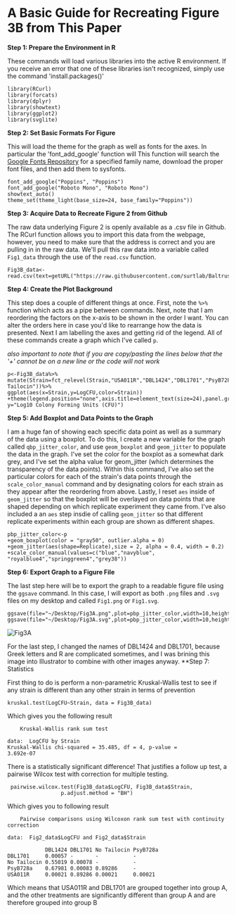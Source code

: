 # A Basic Guide for Recreating Figure 3B from This Paper

**Step 1: Prepare the Environment in R**

These commands will load various libraries into the active R environment. If you receive an error that one of these libraries isn't recognized, simply use the command 'install.packages()'

```
library(RCurl)
library(forcats)
library(dplyr)
library(showtext)
library(ggplot2)
library(svglite)
```

**Step 2: Set Basic Formats For Figure**

This will load the theme for the graph as well as fonts for the axes. In particular the 'font_add_google' function will This function will search the [Google Fonts Repository](https://fonts.google.com/) for a specified family name, download the proper font files, and then add them to sysfonts.

```
font_add_google("Poppins", "Poppins")
font_add_google("Roboto Mono", "Roboto Mono")
showtext_auto()
theme_set(theme_light(base_size=24, base_family="Poppins"))
```

**Step 3: Acquire Data to Recreate Figure 2 from Github**

The raw data underlying Figure 2 is openly available as a .csv file in Github. The RCurl function allows you to import this data from the webpage, however, you need to make sure that the address is correct and you are pulling in in the raw data.
We'll pull this raw data into a variable called `Fig1_data` through the use of the `read.csv` function.

```
Fig3B_data<-read.csv(text=getURL("https://raw.githubusercontent.com/surtlab/Baltrus_et_al_Phytopathology_2021/main/Fig3A_data.csv"))
```

**Step 4: Create the Plot Background**

This step does a couple of different things at once. First, note the `%>%` function which acts as a pipe between commands. Next, note that I am reordering the factors on the x-axis to be shown in the order I want. You can alter the orders here in case you'd like to rearrange how the data is presented. Next I am labelling the axes and getting rid of the legend. All of these commands create a graph which I've called `p`.

*also important to note that if you are copy/pasting the lines below that the '+' cannot be on a new line or the code will not work*

```
p<-Fig3B_data%>%
mutate(Strain=fct_relevel(Strain,"USA011R","DBL1424","DBL1701","PsyB728a","No Tailocin"))%>%
ggplot(aes(x=Strain,y=LogCFU,color=Strain))
+theme(legend.position="none",axis.title=element_text(size=24),panel.grid=element_blank())+labs(x="Strain", y="Log10 Colony Forming Units (CFU)")
```

**Step 5: Add Boxplot and Data Points to the Graph**

I am a huge fan of showing each specific data point as well as a summary of the data using a boxplot. To do this, I create a new variable for the graph called `qbp_jitter_color`, and use `geom_boxplot` and `geom_jitter` to populate the data in the graph. I've set the color for the boxplot as a somewhat dark grey, and I've set the alpha value for geom_jitter (which determines the transparency of the data points). Within this command, I've also set the particular colors for each of the strain's data points through the `scale_color_manual` command and by designating colors for each strain as they appear after the reordering from above. Lastly, I reset `aes` inside of `geom_jitter` so that the boxplot will be overlayed on data points that are shaped depending on which replicate experiment they came from. I've also included a an `aes` step insdie of calling `geom_jitter` so that different replicate experiments within each group are shown as different shapes.

```
pbp_jitter_color<-p
+geom_boxplot(color = "gray50", outlier.alpha = 0)
+geom_jitter(aes(shape=Replicate),size = 2, alpha = 0.4, width = 0.2)
+scale_color_manual(values=c("blue","navyblue", "royalblue4","springgreen4","grey38"))
```

**Step 6: Export Graph to a Figure File**

The last step here will be to export the graph to a readable figure file using the `ggsave` command. In this case, I will export as both `.png` files and `.svg` files on my desktop and called `Fig1.png` or `Fig1.svg`.

```
ggsave(file="~/Desktop/Fig3A.png",plot=pbp_jitter_color,width=10,height=8)
ggsave(file="~/Desktop/Fig3A.svg",plot=pbp_jitter_color,width=10,height=8)
```
![Fig3A](https://user-images.githubusercontent.com/48035226/122653680-0db0ee80-d0fb-11eb-8722-2e586ba1e2b9.png)

For the last step, I changed the names of DBL1424 and DBL1701, because Greek letters and R are complicated sometimes, and I was brining this image into Illustrator to combine with other images anyway.
**Step 7: Statistics

First thing to do is perform a non-parametric Kruskal-Wallis test to see if any strain is different than any other strain in terms of prevention

```
kruskal.test(LogCFU~Strain, data = Fig3B_data)
```

Which gives you the following result

```
	Kruskal-Wallis rank sum test

data:  LogCFU by Strain
Kruskal-Wallis chi-squared = 35.485, df = 4, p-value =
3.692e-07
```
There is a statistically significant difference! That justifies a follow up test, a pairwise Wilcox test with correction for multiple testing. 

```
 pairwise.wilcox.test(Fig3B_data$LogCFU, Fig3B_data$Strain,
                 p.adjust.method = "BH")

```
Which gives you to following result

```
	Pairwise comparisons using Wilcoxon rank sum test with continuity correction 

data:  Fig2_data$LogCFU and Fig2_data$Strain 

            DBL1424 DBL1701 No Tailocin PsyB728a
DBL1701     0.00057 -       -           -       
No Tailocin 0.55019 0.00078 -           -       
PsyB728a    0.67981 0.00083 0.89286     -       
USA011R     0.00021 0.89286 0.00021     0.00021 
```
Which means that USA011R and DBL1701 are grouped together into group A, and the other treatments are significantly different than group A and are therefore grouped into group B
